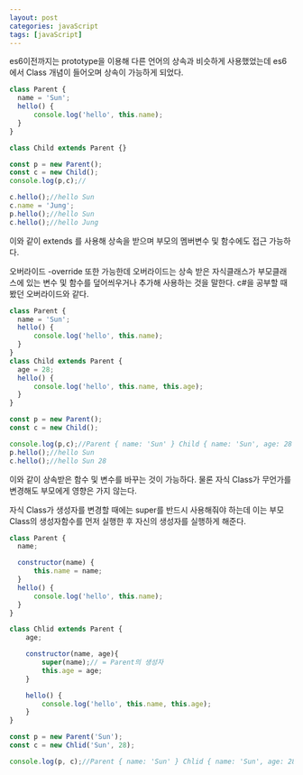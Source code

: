 ```yaml
---
layout: post
categories: javaScript
tags: [javaScript]
---
```


es6이전까지는 prototype을 이용해 다른 언어의 상속과 비슷하게 사용했었는데 es6에서 Class 개념이 들어오며 상속이 가능하게 되었다.

```javascript
class Parent {
  name = 'Sun';
  hello() {
      console.log('hello', this.name);
  }
}

class Child extends Parent {}

const p = new Parent();
const c = new Child();
console.log(p,c);//

c.hello();//hello Sun
c.name = 'Jung';
p.hello();//hello Sun
c.hello();//hello Jung
```

이와 같이 extends 를 사용해 상속을 받으며 부모의 멤버변수 및 함수에도 접근 가능하다.

오버라이드 -override 또한 가능한데 오버라이드는 상속 받은 자식클래스가 부모클래스에 있는 변수 및 함수를 덮어씌우거나 추가해 사용하는 것을 말한다. c#을 공부할 때 봤던 오버라이드와 같다.

```javascript
class Parent {
  name = 'Sun';
  hello() {
      console.log('hello', this.name);
  }
}
class Child extends Parent {
  age = 28;
  hello() {
      console.log('hello', this.name, this.age);
  }
}

const p = new Parent();
const c = new Child();

console.log(p,c);//Parent { name: 'Sun' } Child { name: 'Sun', age: 28 }
p.hello();//hello Sun
c.hello();//hello Sun 28
```

이와 같이 상속받은 함수 및 변수를 바꾸는 것이 가능하다. 물론 자식 Class가 무언가를 변경해도 부모에게 영향은 가지 않는다.

자식 Class가 생성자를 변경할 때에는 super를 반드시 사용해줘야 하는데 이는 부모 Class의 생성자함수를 먼저 실행한 후 자신의 생성자를 실행하게 해준다.

```javascript
class Parent {
  name;

  constructor(name) {
      this.name = name;
  }
  hello() {
      console.log('hello', this.name);
  }
}

class Chlid extends Parent {
    age;

    constructor(name, age){
        super(name);// = Parent의 생성자
        this.age = age;
    }

    hello() {
        console.log('hello', this.name, this.age);
    }
}

const p = new Parent('Sun');
const c = new Chlid('Sun', 28);

console.log(p, c);//Parent { name: 'Sun' } Chlid { name: 'Sun', age: 28 }

```